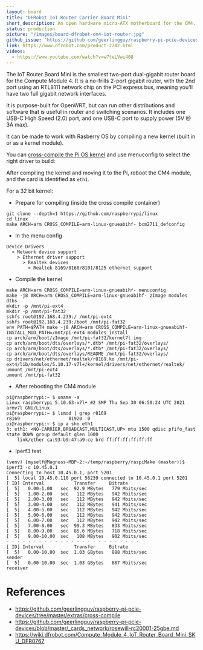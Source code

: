 ```yaml
---
layout: board
title: "DFRobot IoT Router Carrier Board Mini"
short_description: An open hardware micro-ATX motherboard for the CM4.
status: production
picture: "/images/board-dfrobot-cm4-iot-router.jpg"
github_issue: "https://github.com/geerlingguy/raspberry-pi-pcie-devices/issues/114"
link: https://www.dfrobot.com/product-2242.html
videos:
  - https://www.youtube.com/watch?v=w7teLVwi408
---
```

The IoT Router Board Mini is the smallest two-port dual-gigabit router board for the Compute Module 4. It is a no-frills 2-port gigabit router, with the 2nd port using an RTL8111 network chip on the PCI express bus, meaning you'll have two full gigabit network interfaces.

It is purpose-built for OpenWRT, but can run other distributions and software that is useful in router and switching scenarios. It includes one USB-C High Speed (2.0) port, and one USB-C port to supply power (5V @ 3A max).

It can be made to work with Rasberry OS by compiling a new kernel (built in or as a kernel module).

You can  [cross-compile the Pi OS kernel](https://github.com/geerlingguy/raspberry-pi-pcie-devices/tree/master/extras/cross-compile) and use menuconfig to select the right driver to build:

After compiling the kernel and moving it to the Pi, reboot the CM4 module, and the card is identified as `eth1`.

For a 32 bit kernel:

* Prepare for compiling (inside the cross compile container)

```
git clone --depth=1 https://github.com/raspberrypi/linux
cd linux
make ARCH=arm CROSS_COMPILE=arm-linux-gnueabihf- bcm2711_defconfig
```

* In the menu config

```
Device Drivers
  > Network device support
    > Ethernet driver support
      > Realtek devices
        > Realtek 8169/8168/8101/8125 ethernet support
```

* Compile the kernel

```
make ARCH=arm CROSS_COMPILE=arm-linux-gnueabihf- menuconfig
make -j8 ARCH=arm CROSS_COMPILE=arm-linux-gnueabihf- zImage modules dtbs
mkdir -p /mnt/pi-ext4
mkdir -p /mnt/pi-fat32
sshfs root@192.168.4.239:/ /mnt/pi-ext4
sshfs root@192.168.4.239:/boot /mnt/pi-fat32
env PATH=$PATH make -j8 ARCH=arm CROSS_COMPILE=arm-linux-gnueabihf- INSTALL_MOD_PATH=/mnt/pi-ext4 modules_install
cp arch/arm/boot/zImage /mnt/pi-fat32/kernel7l.img 
cp arch/arm/boot/dts/overlays/*.dtb* /mnt/pi-fat32/overlays/
cp arch/arm/boot/dts/overlays/*.dtb* /mnt/pi-fat32/overlays/
cp arch/arm/boot/dts/overlays/README /mnt/pi-fat32/overlays/
cp drivers/net/ethernet/realtek/r8169.ko /mnt/pi-ext4/lib/modules/5.10.17-v7l+/kernel/drivers/net/ethernet/realtek/
umount /mnt/pi-ext4
umount /mnt/pi-fat32
```

* After rebooting the CM4 module

```
pi@raspberrypi:~ $ uname -a
Linux raspberrypi 5.10.63-v7l+ #2 SMP Thu Sep 30 06:50:24 UTC 2021 armv7l GNU/Linux
pi@raspberrypi:~ $ lsmod | grep r8169
r8169                  81920  0
pi@raspberrypi:~ $ ip a sho eth1
3: eth1: <NO-CARRIER,BROADCAST,MULTICAST,UP> mtu 1500 qdisc pfifo_fast state DOWN group default qlen 1000
    link/ether ca:93:b9:47:a9:ce brd ff:ff:ff:ff:ff:ff
```

* Iperf3 test

```
(venv) [myself@Magnuss-MBP-2:~/temp/raspberry/raspiMake (master)]$ iperf3 -c 10.45.0.1
Connecting to host 10.45.0.1, port 5201
[  5] local 10.45.0.110 port 56239 connected to 10.45.0.1 port 5201
[ ID] Interval           Transfer     Bitrate
[  5]   0.00-1.00   sec  92.9 MBytes   779 Mbits/sec                  
[  5]   1.00-2.00   sec   112 MBytes   942 Mbits/sec                  
[  5]   2.00-3.00   sec   112 MBytes   942 Mbits/sec                  
[  5]   3.00-4.00   sec   112 MBytes   941 Mbits/sec                  
[  5]   4.00-5.00   sec   112 MBytes   942 Mbits/sec                  
[  5]   5.00-6.00   sec   112 MBytes   942 Mbits/sec                  
[  5]   6.00-7.00   sec   112 MBytes   942 Mbits/sec                  
[  5]   7.00-8.00   sec  99.3 MBytes   833 Mbits/sec                  
[  5]   8.00-9.00   sec  85.6 MBytes   718 Mbits/sec                  
[  5]   9.00-10.00  sec   108 MBytes   902 Mbits/sec                  
- - - - - - - - - - - - - - - - - - - - - - - - -
[ ID] Interval           Transfer     Bitrate
[  5]   0.00-10.00  sec  1.03 GBytes   888 Mbits/sec                  sender
[  5]   0.00-10.00  sec  1.03 GBytes   887 Mbits/sec                  receiver
```

# References

* https://github.com/geerlingguy/raspberry-pi-pcie-devices/tree/master/extras/cross-compile
* https://github.com/geerlingguy/raspberry-pi-pcie-devices/blob/master/_cards_network/rosewill-rc20001-25gbe.md
* https://wiki.dfrobot.com/Compute_Module_4_IoT_Router_Board_Mini_SKU_DFR0767
